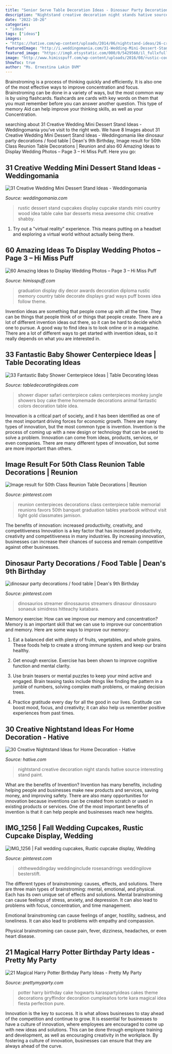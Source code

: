 ```yaml
---
title: "Senior Serve Table Decoration Ideas - Dinosaur Party Decorations / Food Table"
description: "Nightstand creative decoration night stands hative source interesting stand paint"
date: "2022-10-26"
categories:
- "ideas"
tags: ["ideas"]
images:
- "https://hative.com/wp-content/uploads/2014/06/nightstand-ideas/26-creative-nightstand-ideas.jpg"
featuredImage: "http://i.weddingomania.com/31-Wedding-Mini-Dessert-Stand-Ideas6.jpg"
featured_image: "https://img0.etsystatic.com/000/0/5429560/il_fullxfull.339241588.jpg"
image: "http://www.himisspuff.com/wp-content/uploads/2016/08/rustic-country-wedding-photo-display.jpg"
ShowToc: true
author: "Ms. Ernestina Lakin DVM"
---
```



Brainstroming is a process of thinking quickly and efficiently. It is also one of the most effective ways to improve concentration and focus. Brainstroming can be done in a variety of ways, but the most common way is by using flashcards. flashcards are cards with key words on them that you must remember before you can answer another question. This type of memory Aid can help improve your thinking skills, as well as your Concentration.

	

		
searching about 31 Creative Wedding Mini Dessert Stand Ideas - Weddingomania you've visit to the right web. We have 8 Images about 31 Creative Wedding Mini Dessert Stand Ideas - Weddingomania like dinosaur party decorations / food table | Dean&#039;s 9th Birthday, Image result for 50th Class Reunion Table Decorations | Reunion and also 60 Amazing Ideas to Display Wedding Photos – Page 3 – Hi Miss Puff. Here you go:
		
    
## 31 Creative Wedding Mini Dessert Stand Ideas - Weddingomania

<img loading=lazy src="http://i.weddingomania.com/31-Wedding-Mini-Dessert-Stand-Ideas6.jpg" onerror="this.onerror=null;this.src='https://tse3.mm.bing.net/th?id=OIP.orPQfNsp3kRRNdYRDbFxDQAAAA&amp;pid=15.1';" alt="31 Creative Wedding Mini Dessert Stand Ideas - Weddingomania">

_Source: weddingomania.com_

>rustic dessert stand cupcakes display cupcake stands mini country wood idea table cake bar desserts mesa awesome chic creative shabby. 

	

1. Try out a "virtual reality" experience. This means putting on a headset and exploring a virtual world without actually being there.

    
## 60 Amazing Ideas To Display Wedding Photos – Page 3 – Hi Miss Puff

<img loading=lazy src="http://www.himisspuff.com/wp-content/uploads/2016/08/rustic-country-wedding-photo-display.jpg" onerror="this.onerror=null;this.src='https://tse1.mm.bing.net/th?id=OIP.bg3f4JgWf9SzmxMlzbw9VQHaLJ&amp;pid=15.1';" alt="60 Amazing Ideas to Display Wedding Photos – Page 3 – Hi Miss Puff">

_Source: himisspuff.com_

>graduation display diy decor awards decoration diploma rustic memory country table decorate displays grad ways puff boxes idea follow theme. 

	

Invention ideas are something that people come up with all the time. They can be things that people think of or things that people create. There are a lot of different invention ideas out there, so it can be hard to decide which one to pursue. A good way to find idea is to look online or in a magazine. There are a lot of different ways to get started with invention ideas, so it really depends on what you are interested in.

    
## 33 Fantastic Baby Shower Centerpiece Ideas | Table Decorating Ideas

<img loading=lazy src="https://img0.etsystatic.com/000/0/5429560/il_fullxfull.339241588.jpg" onerror="this.onerror=null;this.src='https://tse2.mm.bing.net/th?id=OIP.jGDVI6ghCyi4zYt-O1guOwHaFj&amp;pid=15.1';" alt="33 Fantastic Baby Shower Centerpiece Ideas | Table Decorating Ideas">

_Source: tabledecoratingideas.com_

>shower diaper safari centerpiece cakes centerpieces monkey jungle showers boy cake theme homemade decorations animal fantastic colors decoration table idea. 

	

Innovation is a critical part of society, and it has been identified as one of the most important driving forces for economic growth. There are many types of innovation, but the most common type is invention. Invention is the process of coming up with a new design or technology that can be used to solve a problem. Innovation can come from ideas, products, services, or even companies. There are many different types of innovation, but some are more important than others.

    
## Image Result For 50th Class Reunion Table Decorations | Reunion

<img loading=lazy src="https://i.pinimg.com/736x/f2/92/0e/f2920e3b30b69c8012a13174ff601d0e.jpg" onerror="this.onerror=null;this.src='https://tse1.mm.bing.net/th?id=OIP._Wv6wMzu1Dt-j9OG-6Dh8gHaJ3&amp;pid=15.1';" alt="Image result for 50th Class Reunion Table Decorations | Reunion">

_Source: pinterest.com_

>reunion centerpieces decorations class centerpiece table memorial reunions favors 50th banquet graduation tables yearbook without visit light gold classmates jamison. 

	

The benefits of innovation: increased productivity, creativity, and competitiveness
Innovation is a key factor that has increased productivity, creativity and competitiveness in many industries. By increasing innovation, businesses can increase their chances of success and remain competitive against other businesses.

    
## Dinosaur Party Decorations / Food Table | Dean&#039;s 9th Birthday

<img loading=lazy src="https://s-media-cache-ak0.pinimg.com/736x/2c/1f/96/2c1f96650c37ec0273e338de65ceb432.jpg" onerror="this.onerror=null;this.src='https://tse3.mm.bing.net/th?id=OIP.FymaFXhaHZdePEeiRnU_AAHaLJ&amp;pid=15.1';" alt="dinosaur party decorations / food table | Dean&#039;s 9th Birthday">

_Source: pinterest.com_

>dinosaurios streamer dinossauros streamers dinasour dinossauro sonaeuk simidress hitteachy katabara. 

	

Memory exercise: How can we improve our memory and concentration?
Memory is an important skill that we can use to improve our concentration and memory. Here are some ways to improve our memory:
1. Eat a balanced diet with plenty of fruits, vegetables, and whole grains. These foods help to create a strong immune system and keep our brains healthy.

2. Get enough exercise. Exercise has been shown to improve cognitive function and mental clarity.

3. Use brain teasers or mental puzzles to keep your mind active and engaged. Brain teasing tasks include things like finding the pattern in a jumble of numbers, solving complex math problems, or making decision trees.

4. Practice gratitude every day for all the good in our lives. Gratitude can boost mood, focus, and creativity; it can also help us remember positive experiences from past times.

    
## 30 Creative Nightstand Ideas For Home Decoration - Hative

<img loading=lazy src="https://hative.com/wp-content/uploads/2014/06/nightstand-ideas/26-creative-nightstand-ideas.jpg" onerror="this.onerror=null;this.src='https://tse4.mm.bing.net/th?id=OIP.Kpn5D3Uffo6GMB_cUI4ZAAHaJ4&amp;pid=15.1';" alt="30 Creative Nightstand Ideas for Home Decoration - Hative">

_Source: hative.com_

>nightstand creative decoration night stands hative source interesting stand paint. 

	

What are the benefits of Invention?
Invention has many benefits, including helping people and businesses make new products and services, saving money, and improving safety. There are also many opportunities for innovation because inventions can be created from scratch or used in existing products or services. One of the most important benefits of invention is that it can help people and businesses reach new heights.

    
## IMG_1256 | Fall Wedding Cupcakes, Rustic Cupcake Display, Wedding

<img loading=lazy src="https://i.pinimg.com/originals/32/81/57/32815763786d4f51a9967202e1ab8ebe.jpg" onerror="this.onerror=null;this.src='https://tse2.mm.bing.net/th?id=OIP.jJZSEKdM4BBBSDGmg7jcQQHaLH&amp;pid=15.1';" alt="IMG_1256 | Fall wedding cupcakes, Rustic cupcake display, Wedding">

_Source: pinterest.com_

>ohtheweddingday weddinginclude rosesandrings weddingilove besterstift. 

	

The different types of brainstroming: causes, effects, and solutions.
There are three main types of brainstroming: mental, emotional, and physical. Each has its own unique set of effects and solutions.
Mental brainstroming can cause feelings of stress, anxiety, and depression. It can also lead to problems with focus, concentration, and time management.

Emotional brainstroming can cause feelings of anger, hostility, sadness, and loneliness. It can also lead to problems with empathy and compassion.

Physical brainstroming can cause pain, fever, dizziness, headaches, or even heart disease.

    
## 21 Magical Harry Potter Birthday Party Ideas - Pretty My Party

<img loading=lazy src="http://www.prettymyparty.com/wp-content/uploads/2017/07/harry-potter-birthday-cake-e1500691012615.jpg" onerror="this.onerror=null;this.src='https://tse4.mm.bing.net/th?id=OIP.qj0zmbtx7daxmAVyMjfIOQHaLH&amp;pid=15.1';" alt="21 Magical Harry Potter Birthday Party Ideas - Pretty My Party">

_Source: prettymyparty.com_

>potter harry birthday cake hogwarts karaspartyideas cakes theme decorations gryffindor decoration cumpleaños torte kara magical idea fiesta perfection pure. 

	

Innovation is the key to success. It is what allows businesses to stay ahead of the competition and continue to grow. It is essential for businesses to have a culture of innovation, where employees are encouraged to come up with new ideas and solutions. This can be done through employee training and development, as well as encouraging creativity in the workplace. By fostering a culture of innovation, businesses can ensure that they are always ahead of the curve.

